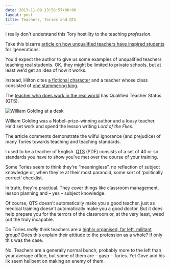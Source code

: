 ```yaml
---
date: 2013-11-09 13:58:57+00:00
layout: post
title: Teachers, Tories and QTS
---
```


I really don't understand this Tory hostility to the teaching *profession*.

Take this bizarre [article on how unqualified teachers have inspired students](http://www.conservativehome.com/thecolumnists/2013/11/from-adrian_hilton-unqualified-teachers-have-inspired-generations-of-children.html) for &#8216;generations&#8217;.

You'd expect the author to give us some examples of unqualified teachers teaching real students. OK, they might be limited to private schools, but at least we'd get an idea of how it works.

Instead, Hilton cites [a fictional character](https://en.wikipedia.org/wiki/To_Serve_Them_All_My_Days) and a teacher whose class consisted of [one stammering king](https://en.wikipedia.org/wiki/The_King's_Speech).

The [teacher who does work in the real world](http://www.channel4.com/programmes/educating-yorkshire) has Qualified Teacher Status (QTS).

<img class="bleed" alt="William Golding at a desk" src="/uploads/golding.jpg">

<p class="figcaption">William Golding was a Nobel&#8211;prize&#8211;winning author and a lousy teacher. He'd set work and spend the lesson writing <cite>Lord of the Flies</cite>.</p>

The article comments demonstrate the wilful ignorance (and prejudice) of many Tories towards teaching and teaching standards.

I used to be a teacher of English. [QTS](https://www.gov.uk/government/uploads/system/uploads/attachment_data/file/208682/Teachers__Standards_2013.pdf) (PDF) consists of a set of 40 or so standards you have to show you've met over the course of your training.

Some Tories seem to think they're &#8220;meaningless&#8221;, no reflection of subject knowledge or, when they're at their most paranoid, some sort of &#8216;politically correct&#8217; checklist.

In truth, they're practical. They cover things like classroom management, lesson planning and &#8211; yes &#8211; subject knowledge.

Of course, QTS doesn't automatically make you a good teacher, just as medical training doesn't automatically make you a good doctor. But it does help prepare you for the terrors of the classroom or, at the very least, weed out the truly incapable.

Do Tories *really* think teachers are a <a href="http://www.dailymail.co.uk/debate/article-2298146/I-refuse-surrender-Marxist-teachers-hell-bent-destroying-schools-Education-Secretary-berates-new-enemies-promise-opposing-plans.html">highly organised, far left, militant group</a>? Does this explain their attitude to the profession as a whole? If only this was the case.

No. Teachers are a generally normal bunch, probably more to the left than your average office, but some of them are &#8211; gasp &#8211; Tories. Yet Gove and his ilk seem hellbent on making an enemy of them.

